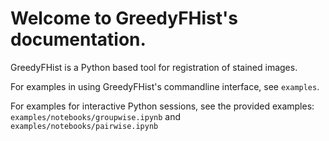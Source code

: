 # Welcome to GreedyFHist's documentation.

GreedyFHist is a Python based tool for registration of stained images.



For examples in using GreedyFHist's commandline interface, see `examples`.

For examples for interactive Python sessions, see the provided examples: `examples/notebooks/groupwise.ipynb` and `examples/notebooks/pairwise.ipynb`
